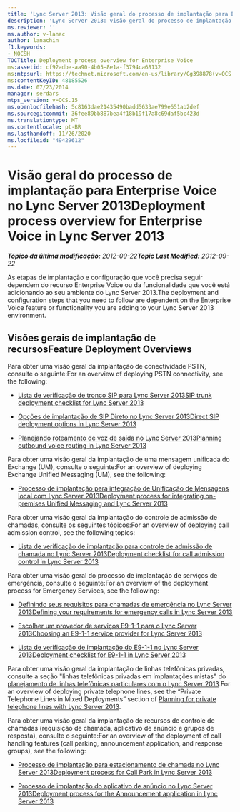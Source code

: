 ```yaml
---
title: 'Lync Server 2013: Visão geral do processo de implantação para Enterprise Voice'
description: 'Lync Server 2013: visão geral do processo de implantação do Enterprise Voice.'
ms.reviewer: ''
ms.author: v-lanac
author: lanachin
f1.keywords:
- NOCSH
TOCTitle: Deployment process overview for Enterprise Voice
ms:assetid: cf92adbe-aa90-4b05-8e1a-f3794ca68132
ms:mtpsurl: https://technet.microsoft.com/en-us/library/Gg398878(v=OCS.15)
ms:contentKeyID: 48185526
ms.date: 07/23/2014
manager: serdars
mtps_version: v=OCS.15
ms.openlocfilehash: 5c8163dae21435490badd5633ae799e651ab2def
ms.sourcegitcommit: 36fee89bb887bea4f18b19f17a8c69daf5bc423d
ms.translationtype: MT
ms.contentlocale: pt-BR
ms.lasthandoff: 11/26/2020
ms.locfileid: "49429612"
---
```

# <a name="deployment-process-overview-for-enterprise-voice-in-lync-server-2013"></a><span data-ttu-id="7ca66-103">Visão geral do processo de implantação para Enterprise Voice no Lync Server 2013</span><span class="sxs-lookup"><span data-stu-id="7ca66-103">Deployment process overview for Enterprise Voice in Lync Server 2013</span></span>

<div data-xmlns="http://www.w3.org/1999/xhtml">

<div class="topic" data-xmlns="http://www.w3.org/1999/xhtml" data-msxsl="urn:schemas-microsoft-com:xslt" data-cs="https://msdn.microsoft.com/">

<div data-asp="https://msdn2.microsoft.com/asp">



</div>

<div id="mainSection">

<div id="mainBody"><span data-ttu-id="7ca66-104">

<span> </span></span><span class="sxs-lookup"><span data-stu-id="7ca66-104">

<span> </span></span></span>

<span data-ttu-id="7ca66-105">_**Tópico da última modificação:** 2012-09-22_</span><span class="sxs-lookup"><span data-stu-id="7ca66-105">_**Topic Last Modified:** 2012-09-22_</span></span>

<span data-ttu-id="7ca66-106">As etapas de implantação e configuração que você precisa seguir dependem do recurso Enterprise Voice ou da funcionalidade que você está adicionando ao seu ambiente do Lync Server 2013.</span><span class="sxs-lookup"><span data-stu-id="7ca66-106">The deployment and configuration steps that you need to follow are dependent on the Enterprise Voice feature or functionality you are adding to your Lync Server 2013 environment.</span></span>

<div>

## <a name="feature-deployment-overviews"></a><span data-ttu-id="7ca66-107">Visões gerais de implantação de recursos</span><span class="sxs-lookup"><span data-stu-id="7ca66-107">Feature Deployment Overviews</span></span>

<span data-ttu-id="7ca66-108">Para obter uma visão geral da implantação de conectividade PSTN, consulte o seguinte:</span><span class="sxs-lookup"><span data-stu-id="7ca66-108">For an overview of deploying PSTN connectivity, see the following:</span></span>

  - [<span data-ttu-id="7ca66-109">Lista de verificação de tronco SIP para Lync Server 2013</span><span class="sxs-lookup"><span data-stu-id="7ca66-109">SIP trunk deployment checklist for Lync Server 2013</span></span>](lync-server-2013-sip-trunk-deployment-checklist.md)

  - [<span data-ttu-id="7ca66-110">Opções de implantação de SIP Direto no Lync Server 2013</span><span class="sxs-lookup"><span data-stu-id="7ca66-110">Direct SIP deployment options in Lync Server 2013</span></span>](lync-server-2013-direct-sip-deployment-options.md)

  - [<span data-ttu-id="7ca66-111">Planejando roteamento de voz de saída no Lync Server 2013</span><span class="sxs-lookup"><span data-stu-id="7ca66-111">Planning outbound voice routing in Lync Server 2013</span></span>](lync-server-2013-planning-outbound-voice-routing.md)

<span data-ttu-id="7ca66-112">Para obter uma visão geral da implantação de uma mensagem unificada do Exchange (UM), consulte o seguinte:</span><span class="sxs-lookup"><span data-stu-id="7ca66-112">For an overview of deploying Exchange Unified Messaging (UM), see the following:</span></span>

  - [<span data-ttu-id="7ca66-113">Processo de implantação para integração de Unificação de Mensagens local com Lync Server 2013</span><span class="sxs-lookup"><span data-stu-id="7ca66-113">Deployment process for integrating on-premises Unified Messaging and Lync Server 2013</span></span>](lync-server-2013-deployment-process-for-integrating-on-premises-unified-messaging.md)

<span data-ttu-id="7ca66-114">Para obter uma visão geral da implantação do controle de admissão de chamadas, consulte os seguintes tópicos:</span><span class="sxs-lookup"><span data-stu-id="7ca66-114">For an overview of deploying call admission control, see the following topics:</span></span>

  - [<span data-ttu-id="7ca66-115">Lista de verificação de implantação para controle de admissão de chamada no Lync Server 2013</span><span class="sxs-lookup"><span data-stu-id="7ca66-115">Deployment checklist for call admission control in Lync Server 2013</span></span>](lync-server-2013-deployment-checklist-for-call-admission-control.md)

<span data-ttu-id="7ca66-116">Para obter uma visão geral do processo de implantação de serviços de emergência, consulte o seguinte:</span><span class="sxs-lookup"><span data-stu-id="7ca66-116">For an overview of the deployment process for Emergency Services, see the following:</span></span>

  - [<span data-ttu-id="7ca66-117">Definindo seus requisitos para chamadas de emergência no Lync Server 2013</span><span class="sxs-lookup"><span data-stu-id="7ca66-117">Defining your requirements for emergency calls in Lync Server 2013</span></span>](lync-server-2013-defining-your-requirements-for-emergency-calls.md)

  - [<span data-ttu-id="7ca66-118">Escolher um provedor de serviços E9-1-1 para o Lync Server 2013</span><span class="sxs-lookup"><span data-stu-id="7ca66-118">Choosing an E9-1-1 service provider for Lync Server 2013</span></span>](lync-server-2013-choosing-an-e9-1-1-service-provider.md)

  - [<span data-ttu-id="7ca66-119">Lista de verificação de implantação do E9-1-1 no Lync Server 2013</span><span class="sxs-lookup"><span data-stu-id="7ca66-119">Deployment checklist for E9-1-1 in Lync Server 2013</span></span>](lync-server-2013-deployment-checklist-for-e9-1-1.md)

<span data-ttu-id="7ca66-120">Para obter uma visão geral da implantação de linhas telefônicas privadas, consulte a seção "linhas telefônicas privadas em implantações mistas" do [planejamento de linhas telefônicas particulares com o Lync Server 2013](lync-server-2013-planning-for-private-telephone-lines.md).</span><span class="sxs-lookup"><span data-stu-id="7ca66-120">For an overview of deploying private telephone lines, see the “Private Telephone Lines in Mixed Deployments” section of [Planning for private telephone lines with Lync Server 2013](lync-server-2013-planning-for-private-telephone-lines.md).</span></span>

<span data-ttu-id="7ca66-121">Para obter uma visão geral da implantação de recursos de controle de chamadas (requisição de chamada, aplicativo de anúncio e grupos de resposta), consulte o seguinte:</span><span class="sxs-lookup"><span data-stu-id="7ca66-121">For an overview of the deployment of call handling features (call parking, announcement application, and response groups), see the following:</span></span>

  - [<span data-ttu-id="7ca66-122">Processo de implantação para estacionamento de chamada no Lync Server 2013</span><span class="sxs-lookup"><span data-stu-id="7ca66-122">Deployment process for Call Park in Lync Server 2013</span></span>](lync-server-2013-deployment-process-for-call-park.md)

  - [<span data-ttu-id="7ca66-123">Processo de implantação do aplicativo de anúncio no Lync Server 2013</span><span class="sxs-lookup"><span data-stu-id="7ca66-123">Deployment process for the Announcement application in Lync Server 2013</span></span>](lync-server-2013-deployment-process-for-the-announcement-application.md)

<span data-ttu-id="7ca66-124"></div>

</div>

<span> </span>

</div>

</div>

</span><span class="sxs-lookup"><span data-stu-id="7ca66-124"></div>

</div>

<span> </span>

</div>

</div>

</span></span></div>


